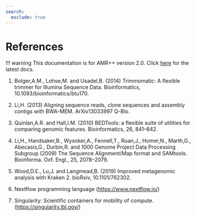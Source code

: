 ```yaml
---
search:
  exclude: true
---
```


# References

!!! warning
    This documentation is for AMR++ version 2.0. Click [here](../latest/gettingstarted.md) for the latest docs.

1. Bolger,A.M., Lohse,M. and Usadel,B. (2014) Trimmomatic: A flexible trimmer for Illumina Sequence Data. Bioinformatics, 10.1093/bioinformatics/btu170.

1. Li,H. (2013) Aligning sequence reads, clone sequences and assembly contigs with BWA-MEM. ArXiv13033997 Q-Bio.

1. Quinlan,A.R. and Hall,I.M. (2010) BEDTools: a flexible suite of utilities for comparing genomic features. Bioinformatics, 26, 841–842.

1. Li,H., Handsaker,B., Wysoker,A., Fennell,T., Ruan,J., Homer,N., Marth,G., Abecasis,G., Durbin,R. and 1000 Genome Project Data Processing Subgroup (2009) The Sequence Alignment/Map format and SAMtools. Bioinforma. Oxf. Engl., 25, 2078–2079.

1. Wood,D.E., Lu,J. and Langmead,B. (2019) Improved metagenomic analysis with Kraken 2. bioRxiv, 10.1101/762302.

1. Nextflow programming language (https://www.nextflow.io/)

1. Singularity: Scientific containers for mobility of compute. (https://singularity.lbl.gov/)